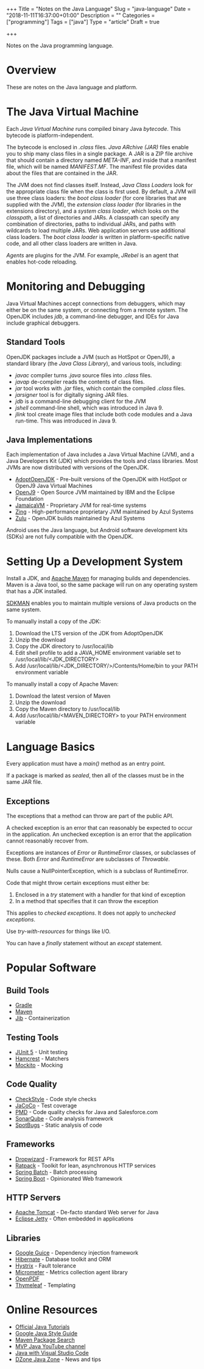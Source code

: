+++
Title = "Notes on the Java Language"
Slug = "java-language"
Date = "2018-11-11T16:37:00+01:00"
Description = ""
Categories = ["programming"]
Tags = ["java"]
Type = "article"
Draft = true

+++

Notes on the Java programming language.

# Overview

These are notes on the Java language and platform. 

# The Java Virtual Machine

Each _Java Virtual Machine_ runs compiled binary Java _bytecode_. This bytecode is platform-independent.

The bytecode is enclosed in _.class_ files. _Java ARchive (JAR)_ files enable you to ship many class files in a single package. A JAR is a ZIP file archive that should contain a directory named _META-INF_, and inside that a manifest file, which will be named _MANIFEST.MF_. The manifest file provides data about the files that are contained in the JAR.  

The JVM does not find classes itself. Instead, _Java Class Loaders_ look for the appropriate class file when the class is first used. By default, a JVM will use three class loaders: the _boot class loader_ (for core libraries that are supplied with the JVM), the _extension class loader_ (for libraries in the extensions directory), and a _system class loader_, which looks on the _classpath_, a list of directories and JARs. A classpath can specify any combination of directories, paths to individual JARs, and paths with wildcards to load multiple JARs. Web application servers use additional class loaders. The _boot class loader_ is written in platform-specific native code, and all other class loaders are written in Java.

_Agents_ are plugins for the JVM. For example, _JRebel_ is an agent that enables hot-code reloading.

# Monitoring and Debugging

Java Virtual Machines accept connections from debuggers, which may either be on the same system, or connecting from a remote system. The OpenJDK includes _jdb_, a command-line debugger, and IDEs for Java include graphical debuggers.

## Standard Tools

OpenJDK packages include a JVM (such as HotSpot or OpenJ9), a standard library (the _Java Class Library_), and various tools, including:

- _javac_ compiler turns _.java_ source files into _.class_ files.
- _javap_ de-compiler reads the contents of class files.
- _jar_ tool works with _.jar_ files, which contain the compiled _.class_ files.
- _jarsigner_ tool is for digitally signing JAR files.
- _jdb_ is a command-line debugging client for the JVM
- _jshell_ command-line shell, which was introduced in Java 9.
- _jlink_ tool create image files that include both code modules and a Java run-time. This was introduced in Java 9.

## Java Implementations

Each implementation of Java includes a Java Virtual Machine (JVM), and a Java Developers Kit (JDK) which provides the tools and class libraries. Most JVMs are now distributed with versions of the OpenJDK.

- [AdoptOpenJDK](https://adoptopenjdk.net/) - Pre-built versions of the OpenJDK with HotSpot or OpenJ9 Java Virtual Machines
- [OpenJ9](https://www.eclipse.org/openj9/) - Open Source JVM maintained by IBM and the Eclipse Foundation
- [JamaicaVM](https://www.aicas.com/cms/en/JamaicaVM) - Proprietary JVM for real-time systems
- [Zing](https://www.azul.com/products/zing/) - High-performance proprietary JVM maintained by Azul Systems
- [Zulu](https://www.azul.com/downloads/zulu/) - OpenJDK builds maintained by Azul Systems

Android uses the Java language, but Android software development kits (SDKs) are not fully compatible with the OpenJDK.

# Setting Up a Development System

Install a JDK, and [Apache Maven](https://maven.apache.org/) for managing builds and dependencies. Maven is a Java tool, so the same package will run on any operating system that has a JDK installed.

[SDKMAN](https://sdkman.io/) enables you to maintain multiple versions of Java products on the same system.

To manually install a copy of the JDK:

1. Download the LTS version of the JDK from AdoptOpenJDK
2. Unzip the download
3. Copy the JDK directory to /usr/local/lib
4. Edit shell profile to add a JAVA_HOME environment variable set to /usr/local/lib/<JDK_DIRECTORY>
5. Add /usr/local/lib/<JDK_DIRECTORY/>/Contents/Home/bin to your PATH environment variable

To manually install a copy of Apache Maven:

1. Download the latest version of Maven
2. Unzip the download
3. Copy the Maven directory to /usr/local/lib
4. Add /usr/local/lib/<MAVEN_DIRECTORY> to your PATH environment variable

# Language Basics

Every application must have a _main()_ method as an entry point.

If a package is marked as _sealed_, then all of the classes must be in the same JAR file.

## Exceptions

The exceptions that a method can throw are part of the public API.

A checked exception is an error that can reasonably be expected to occur in the application. An unchecked exception is an error that the application cannot reasonably recover from.

Exceptions are instances of _Error_ or _RuntimeError_ classes, or subclasses of these. Both _Error_ and _RuntimeError_ are subclasses of _Throwable_.

Nulls cause a NullPointerException, which is a subclass of RuntimeError.

Code that might throw certain exceptions must either be:

1. Enclosed in a _try_ statement with a handler for that kind of exception
2. In a method that specifies that it can throw the exception

This applies to _checked exceptions_. It does not apply to _unchecked exceptions_.

Use _try-with-resources_ for things like I/O.

You can have a _finally_ statement without an _except_ statement.

# Popular Software

## Build Tools

- [Gradle](https://gradle.org/)
- [Maven](https://maven.apache.org/)
- [Jib](https://github.com/GoogleContainerTools/jib) - Containerization

## Testing Tools

- [JUnit 5](https://junit.org/junit5/) - Unit testing
- [Hamcrest](http://hamcrest.org/JavaHamcrest/) - Matchers
- [Mockito](https://site.mockito.org/) - Mocking

## Code Quality

- [CheckStyle](https://checkstyle.org/) - Code style checks
- [JaCoCo](https://www.jacoco.org/jacoco/) - Test coverage
- [PMD](https://pmd.github.io/) - Code quality checks for Java and Salesforce.com
- [SonarQube](https://www.sonarqube.org/) - Code analysis framework
- [SpotBugs](https://spotbugs.github.io/) - Static analysis of code

## Frameworks

- [Dropwizard](https://www.dropwizard.io) - Framework for REST APIs
- [Ratpack](https://ratpack.io/) - Toolkit for lean, asynchronous HTTP services
- [Spring Batch](https://spring.io/projects/spring-batch) - Batch processing
- [Spring Boot](https://spring.io/projects/spring-boot) - Opinionated Web framework

## HTTP Servers

- [Apache Tomcat](https://tomcat.apache.org/) - De-facto standard Web server for Java
- [Eclipse Jetty](https://www.eclipse.org/jetty/) - Often embedded in applications

## Libraries

- [Google Guice](https://github.com/google/guice) - Dependency injection framework
- [Hibernate](http://hibernate.org/) - Database toolkit and ORM
- [Hystrix](https://github.com/Netflix/Hystrix) - Fault tolerance
- [Micrometer](http://micrometer.io/) - Metrics collection agent library
- [OpenPDF](https://github.com/LibrePDF/OpenPDF)
- [Thymeleaf](https://www.thymeleaf.org/) - Templating

# Online Resources

- [Official Java Tutorials](https://docs.oracle.com/javase/tutorial/)
- [Google Java Style Guide](https://google.github.io/styleguide/javaguide.html)
- [Maven Package Search](https://search.maven.org/)
- [MVP Java YouTube channel](https://www.youtube.com/channel/UCrgOYeQyZ_V62XDYKCfh8TQ)
- [Java with Visual Studio Code](https://code.visualstudio.com/docs/java/java-tutorial)
- [DZone Java Zone](https://dzone.com/java-jdk-development-tutorials-tools-news) - News and tips
